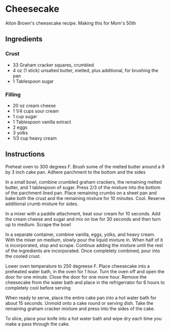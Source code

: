 # Cheesecake
Alton Brown's cheesecake recipe. Making this for Mom's 50th

## Ingredients
### Crust
- 33 Graham cracker squares, crumbled
- 4 oz (1 stick) unsalted butter, melted, plus additional, for brushing the pan
- 1 Tablespoon sugar
### Filling
- 20 oz cream cheese
- 1 1/4 cups sour cream
- 1 cup sugar
- 1 Tablespoon vanilla extract
- 2 eggs
- 3 yolks
- 1/3 cup heavy cream

## Instructions
Preheat oven to 300 degrees F. Brush some of the melted butter around a 9 by 3 inch cake pan. Adhere parchment to the bottom and the sides

In a small bowl, combine crumbled graham crackers, the remaining melted butter, and 1 tablespoon of sugar. Press 2/3 of the mixture into the bottom of the parchment lined pan. Place remaining crumbs on a sheet pan and bake both the crust and the remaining mixture for 10 minutes. Cool. Reserve additional crumb mixture for sides.

In a mixer with a paddle attachment, beat sour cream for 10 seconds. Add the cream cheese and sugar and mix on low for 30 seconds and then turn up to medium. Scrape the bowl

In a separate container, combine vanilla, eggs, yolks, and heavy cream. With the mixer on medium, slowly pour the liquid mixture in. When half of it is incorporated, stop and scrape. Continue adding the mixture until the rest of the ingredients are incorporated. Once completely combined, pour into the cooled crust.

Lower oven temperature to 250 degreese F. Place cheesecake into a preheated water bath, in the oven for 1 hour. Turn the oven off and open the door for one minute. Close the door for one more hour. Remove the cheesecake from the water bath and place in the refrigerrator for 6 hours to completely cool before serving

When ready to serve, place the entire cake pan into a hot water bath for about 15 seconds. Unmold onto a cake round or serving dish. Take the remaining graham cracker mixture and press into the sides of the cake.

To slice, place your knife into a hot water bath and wipe dry each time you make a pass through the cake. 
